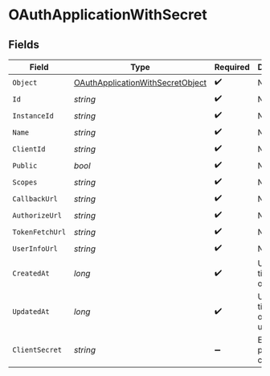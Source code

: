 # OAuthApplicationWithSecret


## Fields

| Field                                                                                           | Type                                                                                            | Required                                                                                        | Description                                                                                     | Example                                                                                         |
| ----------------------------------------------------------------------------------------------- | ----------------------------------------------------------------------------------------------- | ----------------------------------------------------------------------------------------------- | ----------------------------------------------------------------------------------------------- | ----------------------------------------------------------------------------------------------- |
| `Object`                                                                                        | [OAuthApplicationWithSecretObject](../../Models/Components/OAuthApplicationWithSecretObject.md) | :heavy_check_mark:                                                                              | N/A                                                                                             | oauth_application                                                                               |
| `Id`                                                                                            | *string*                                                                                        | :heavy_check_mark:                                                                              | N/A                                                                                             | oauth_app_1234                                                                                  |
| `InstanceId`                                                                                    | *string*                                                                                        | :heavy_check_mark:                                                                              | N/A                                                                                             | instance_5678                                                                                   |
| `Name`                                                                                          | *string*                                                                                        | :heavy_check_mark:                                                                              | N/A                                                                                             | Example OAuth App                                                                               |
| `ClientId`                                                                                      | *string*                                                                                        | :heavy_check_mark:                                                                              | N/A                                                                                             | client_12345                                                                                    |
| `Public`                                                                                        | *bool*                                                                                          | :heavy_check_mark:                                                                              | N/A                                                                                             | false                                                                                           |
| `Scopes`                                                                                        | *string*                                                                                        | :heavy_check_mark:                                                                              | N/A                                                                                             | profile email                                                                                   |
| `CallbackUrl`                                                                                   | *string*                                                                                        | :heavy_check_mark:                                                                              | N/A                                                                                             | https://example.com/oauth/callback                                                              |
| `AuthorizeUrl`                                                                                  | *string*                                                                                        | :heavy_check_mark:                                                                              | N/A                                                                                             | https://example.com/authorize                                                                   |
| `TokenFetchUrl`                                                                                 | *string*                                                                                        | :heavy_check_mark:                                                                              | N/A                                                                                             | https://example.com/oauth/token                                                                 |
| `UserInfoUrl`                                                                                   | *string*                                                                                        | :heavy_check_mark:                                                                              | N/A                                                                                             | https://example.com/userinfo                                                                    |
| `CreatedAt`                                                                                     | *long*                                                                                          | :heavy_check_mark:                                                                              | Unix timestamp of creation.<br/>                                                                | 1609459200                                                                                      |
| `UpdatedAt`                                                                                     | *long*                                                                                          | :heavy_check_mark:                                                                              | Unix timestamp of last update.<br/>                                                             | 1612137600                                                                                      |
| `ClientSecret`                                                                                  | *string*                                                                                        | :heavy_minus_sign:                                                                              | Empty if public client.<br/>                                                                    | secretXYZ123                                                                                    |